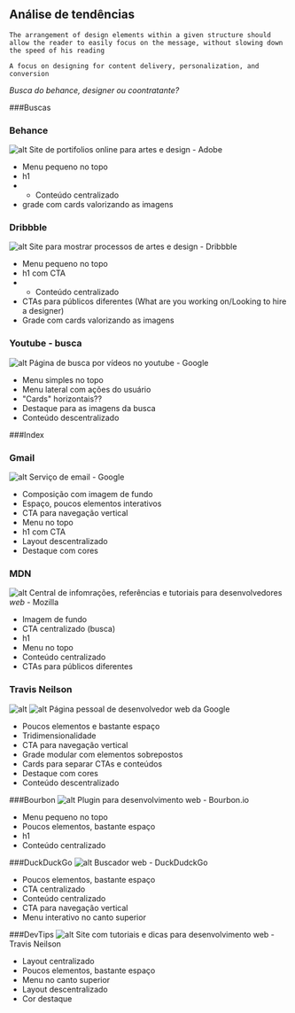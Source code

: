 ## Análise de tendências

`The arrangement of design elements within a given structure should allow the reader to easily focus on the message, without slowing down the speed of his reading`

`A focus on designing for content delivery, personalization, and conversion`

_Busca do behance, designer ou coontratante?_

###Buscas

### Behance
![alt](../images/tendencias/behance.png)
Site de portifolios online para artes e design - Adobe
* Menu pequeno no topo
* h1
* * Conteúdo centralizado
* grade com cards valorizando as imagens

### Dribbble
![alt](../images/tendencias/dribbble.png)
Site para mostrar processos de artes e design - Dribbble
* Menu pequeno no topo
* h1 com CTA
* * Conteúdo centralizado
* CTAs para públicos diferentes (What are you working on/Looking to hire a designer)
* Grade com cards valorizando as imagens

### Youtube - busca
![alt](../images/tendencias/yt-busca.png)
Página de busca por vídeos no youtube - Google
* Menu simples no topo
* Menu lateral com ações do usuário
* "Cards" horizontais??
* Destaque para as imagens da busca
* Conteúdo descentralizado

###Index

### Gmail
![alt](../images/tendencias/gmail.png)
Serviço de email - Google
* Composição com imagem de fundo
* Espaço, poucos elementos interativos
* CTA para navegação vertical
* Menu no topo
* h1 com CTA
* Layout descentralizado
* Destaque com cores

### MDN
![alt](../images/tendencias/mdn.png)
Central de infomrações, referências e tutoriais para desenvolvedores _web_ - Mozilla
* Imagem de fundo
* CTA centralizado (busca)
* h1
* Menu no topo
* Conteúdo centralizado
* CTAs para públicos diferentes

### Travis Neilson
![alt](../images/tendencias/travis1.png)
![alt](../images/tendencias/travis2.png)
Página pessoal de desenvolvedor web da Google
* Poucos elementos e bastante espaço
* Tridimensionalidade
* CTA para navegação vertical
* Grade modular com elementos sobrepostos
* Cards para separar CTAs e conteúdos
* Destaque com cores
* Conteúdo descentralizado

###Bourbon
![alt](../images/tendencias/bourbon.png)
Plugin para desenvolvimento web - Bourbon.io
* Menu pequeno no topo
* Poucos elementos, bastante espaço
* h1
* Conteúdo centralizado

###DuckDuckGo
![alt](../images/tendencias/ddg.png)
Buscador web - DuckDudckGo
* Poucos elementos, bastante espaço 
* CTA centralizado
* Conteúdo centralizado
* CTA para navegação vertical
* Menu interativo no canto superior

###DevTips
![alt](../images/tendencias/devtips.png)
Site com tutoriais e dicas para desenvolvimento web - Travis Neilson
* Layout centralizado
* Poucos elementos, bastante espaço
* Menu no canto superior 
* Layout descentralizado
* Cor destaque
